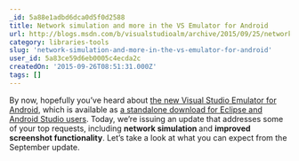 ```yaml
---
_id: 5a88e1adbd6dca0d5f0d2588
title: Network simulation and more in the VS Emulator for Android
url: http://blogs.msdn.com/b/visualstudioalm/archive/2015/09/25/network-simulation-and-more-in-the-vs-emulator-for-android.aspx
category: libraries-tools
slug: 'network-simulation-and-more-in-the-vs-emulator-for-android'
user_id: 5a83ce59d6eb0005c4ecda2c
createdOn: '2015-09-26T08:51:31.000Z'
tags: []
---
```


By now, hopefully you’ve heard about <a href="http://blogs.msdn.com/b/visualstudioalm/archive/2014/11/12/introducing-visual-studio-s-emulator-for-android.aspx">the new Visual Studio Emulator for Android</a>, which is available as <a href="http://blogs.msdn.com/b/visualstudioalm/archive/2015/07/20/you-can-now-acquire-the-visual-studio-emulator-for-android-on-its-own.aspx">a standalone download for Eclipse and Android Studio users</a>. Today, we’re issuing an update that addresses some of your top requests, including <strong>network simulation </strong>and <strong>improved screenshot functionality</strong>. Let’s take a look at what you can expect from the September update.

